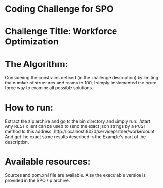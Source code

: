 # Coding Challenge for SPO

# Challenge Title: Workforce Optimization

# The Algorithm:

Considering the constrains defined (in the challenge description) by limiting the number of structures and rooms to 100, I simply implemented the brute force way to examine all possible solutions.
# How to run:
Extract the zip archive and go to the bin directory and simply run: ./start
Any REST client can be used to send the exact json strings by a POST method to this address:
http://localhost:8080/servicepartner/workercount
And get the exact same results described in the Example's part of the description.

# Available resources:
Sources and pom.xml file are available.
Also the executable version is provided in the SPO.zip archive.
